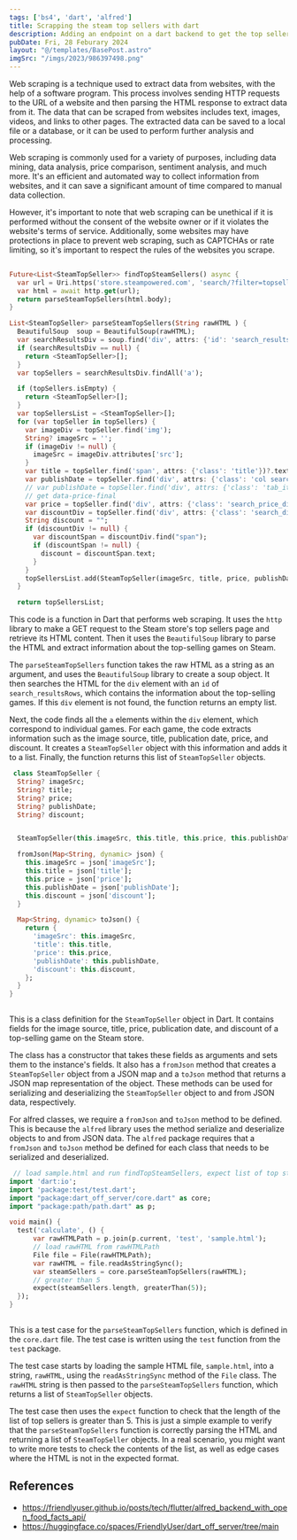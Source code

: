 ```yaml
---
tags: ['bs4', 'dart', 'alfred']
title: Scrapping the steam top sellers with dart
description: Adding an endpoint on a dart backend to get the top sellers from steam
pubDate: Fri, 28 Feburary 2024
layout: "@/templates/BasePost.astro"
imgSrc: "/imgs/2023/986397498.png"
---
```


Web scraping is a technique used to extract data from websites, with the help of a software program. This process involves sending HTTP requests to the URL of a website and then parsing the HTML response to extract data from it. The data that can be scraped from websites includes text, images, videos, and links to other pages. The extracted data can be saved to a local file or a database, or it can be used to perform further analysis and processing.

Web scraping is commonly used for a variety of purposes, including data mining, data analysis, price comparison, sentiment analysis, and much more. It's an efficient and automated way to collect information from websites, and it can save a significant amount of time compared to manual data collection.

However, it's important to note that web scraping can be unethical if it is performed without the consent of the website owner or if it violates the website's terms of service. Additionally, some websites may have protections in place to prevent web scraping, such as CAPTCHAs or rate limiting, so it's important to respect the rules of the websites you scrape.


```dart 
 
Future<List<SteamTopSeller>> findTopSteamSellers() async {
  var url = Uri.https('store.steampowered.com', 'search/?filter=topsellers');
  var html = await http.get(url);
  return parseSteamTopSellers(html.body);
}

List<SteamTopSeller> parseSteamTopSellers(String rawHTML ) {
  BeautifulSoup  soup = BeautifulSoup(rawHTML);
  var searchResultsDiv = soup.find('div', attrs: {'id': 'search_resultsRows'});
  if (searchResultsDiv == null) {
    return <SteamTopSeller>[];
  }
  var topSellers = searchResultsDiv.findAll('a');

  if (topSellers.isEmpty) {
    return <SteamTopSeller>[];
  }
  var topSellersList = <SteamTopSeller>[];
  for (var topSeller in topSellers) {
    var imageDiv = topSeller.find('img');
    String? imageSrc = '';
    if (imageDiv != null) {
      imageSrc = imageDiv.attributes['src'];
    }
    var title = topSeller.find('span', attrs: {'class': 'title'})?.text;
    var publishDate = topSeller.find('div', attrs: {'class': 'col search_released responsive_secondrow'})?.text;
    // var publishDate = topSeller.find('div', attrs: {'class': 'tab_item_top_tags'}).text;
    // get data-price-final
    var price = topSeller.find('div', attrs: {'class': 'search_price_discount_combined'})?.attributes['data-price-final'];
    var discountDiv = topSeller.find('div', attrs: {'class': 'search_discount'});
    String discount = "";
    if (discountDiv != null) {
      var discountSpan = discountDiv.find("span");
      if (discountSpan != null) {
        discount = discountSpan.text;
      }
    }
    topSellersList.add(SteamTopSeller(imageSrc, title, price, publishDate, discount));
  }

  return topSellersList; 
 ```

This code is a function in Dart that performs web scraping. It uses the `http` library to make a GET request to the Steam store's top sellers page and retrieve its HTML content. Then it uses the `BeautifulSoup` library to parse the HTML and extract information about the top-selling games on Steam.

The `parseSteamTopSellers` function takes the raw HTML as a string as an argument, and uses the `BeautifulSoup` library to create a soup object. It then searches the HTML for the `div` element with an `id` of `search_resultsRows`, which contains the information about the top-selling games. If this `div` element is not found, the function returns an empty list.

Next, the code finds all the `a` elements within the `div` element, which correspond to individual games. For each game, the code extracts information such as the image source, title, publication date, price, and discount. It creates a `SteamTopSeller` object with this information and adds it to a list. Finally, the function returns this list of `SteamTopSeller` objects.


```dart 
 class SteamTopSeller {
  String? imageSrc;
  String? title;
  String? price;
  String? publishDate;
  String? discount;


  SteamTopSeller(this.imageSrc, this.title, this.price, this.publishDate, this.discount);

  fromJson(Map<String, dynamic> json) {
    this.imageSrc = json['imageSrc'];
    this.title = json['title'];
    this.price = json['price'];
    this.publishDate = json['publishDate'];
    this.discount = json['discount'];
  }

  Map<String, dynamic> toJson() {
    return {
      'imageSrc': this.imageSrc,
      'title': this.title,
      'price': this.price,
      'publishDate': this.publishDate,
      'discount': this.discount,
    };
  }
}
 
 ```

This is a class definition for the `SteamTopSeller` object in Dart. It contains fields for the image source, title, price, publication date, and discount of a top-selling game on the Steam store.

The class has a constructor that takes these fields as arguments and sets them to the instance's fields. It also has a `fromJson` method that creates a `SteamTopSeller` object from a JSON map and a `toJson` method that returns a JSON map representation of the object. These methods can be used for serializing and deserializing the `SteamTopSeller` object to and from JSON data, respectively.

For alfred classes, we require a `fromJson` and `toJson` method to be defined. This is because the `alfred` library uses the method  serialize and deserialize objects to and from JSON data. The `alfred` package requires that a `fromJson` and `toJson` method be defined for each class that needs to be serialized and deserialized.


```dart 
 // load sample.html and run findTopSteamSellers, expect list of top steam sellers
import 'dart:io';
import 'package:test/test.dart';
import "package:dart_off_server/core.dart" as core;
import "package:path/path.dart" as p;

void main() {
  test('calculate', () {
      var rawHTMLPath = p.join(p.current, 'test', 'sample.html');
      // load rawHTML from rawHTMLPath
      File file = File(rawHTMLPath);
      var rawHTML = file.readAsStringSync();
      var steamSellers = core.parseSteamTopSellers(rawHTML);
      // greater than 5
      expect(steamSellers.length, greaterThan(5));
  });
}
 
 ```

This is a test case for the `parseSteamTopSellers` function, which is defined in the `core.dart` file. The test case is written using the `test` function from the `test` package.

The test case starts by loading the sample HTML file, `sample.html`, into a string, `rawHTML`, using the `readAsStringSync` method of the `File` class. The `rawHTML` string is then passed to the `parseSteamTopSellers` function, which returns a list of `SteamTopSeller` objects.

The test case then uses the `expect` function to check that the length of the list of top sellers is greater than 5. This is just a simple example to verify that the `parseSteamTopSellers` function is correctly parsing the HTML and returning a list of `SteamTopSeller` objects. In a real scenario, you might want to write more tests to check the contents of the list, as well as edge cases where the HTML is not in the expected format.



## References
- https://friendlyuser.github.io/posts/tech/flutter/alfred_backend_with_open_food_facts_api/
- https://huggingface.co/spaces/FriendlyUser/dart_off_server/tree/main
